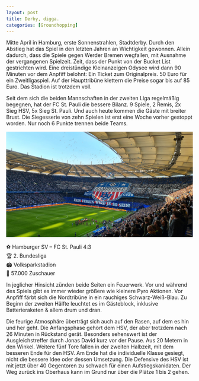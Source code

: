 ```yaml
---
layout: post
title: Derby, digga.
categories: [Groundhopping]
---
```


Mitte April in Hamburg, erste Sonnenstrahlen, Stadtderby. Durch den Abstieg hat das Spiel in den letzten Jahren an Wichtigkeit gewonnen. Allein dadurch, dass die Spiele gegen Werder Bremen wegfallen, mit Ausnahme der vergangenen Spielzeit. Zeit, dass der Punkt von der Bucket List gestrichten wird. Eine dreistündige Kleinanzeigen Odysee wird dann 90 Minuten vor dem Anpfiff belohnt: Ein Ticket zum Originalpreis. 50 Euro für ein Zweitligaspiel. Auf der Haupttribüne klettern die Preise sogar bis auf 85 Euro. Das Stadion ist trotzdem voll.

Seit dem sich die beiden Mannschaften in der zweiten Liga regelmäßig begegnen, hat der FC St. Pauli die bessere Bilanz. 9 Spiele, 2 Remis, 2x Sieg HSV, 5x Sieg St. Pauli. Und auch heute kommen die Gäste mit breiter Brust. Die Siegesserie von zehn Spielen ist erst eine Woche vorher gestoppt worden. Nur noch 6 Punkte trennen beide Teams.

![](../images/20230421_182742-2048x1152.jpg)

⚽️ Hamburger SV – FC St. Pauli 4:3  
🏆 2. Bundesliga  
🏟 Volksparkstadion  
🥁 57.000 Zuschauer  

In jeglicher Hinsicht zünden beide Seiten ein Feuerwerk. Vor und während des Spiels gibt es immer wieder größere wie kleinere Pyro Aktionen. Vor Anpfiff färbt sich die Nordtribüne in ein rauchiges Schwarz-Weiß-Blau. Zu Beginn der zweiten Hälfte leuchtet es im Gästeblock, inklusive Batterieraketen & allem drum und dran.

Die feurige Atmosphäre überträgt sich auch auf den Rasen, auf dem es hin und her geht. Die Anfangsphase gehört dem HSV, der aber trotzdem nach 26 Minuten in Rückstand gerät. Besonders sehenswert ist der Ausgleichstreffer durch Jonas David kurz vor der Pause. Aus 20 Metern in den Winkel. Weitere fünf Tore fallen in der zweiten Halbzeit, mit dem besseren Ende für den HSV. Am Ende hat die individuelle Klasse gesiegt, nicht die bessere Idee oder dessen Umsetzung. Die Defensive des HSV ist mit jetzt über 40 Gegentoren zu schwach für einen Aufstiegskanidaten. Der Weg zurück ins Oberhaus kann im Grund nur über die Plätze 1 bis 2 gehen.